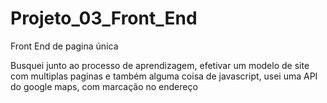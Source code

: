 # Projeto_03_Front_End
Front End de pagina única

Busquei junto ao processo de aprendizagem, efetivar um modelo de site com multiplas paginas e também alguma coisa de javascript, usei uma API do google maps, com marcação no endereço

